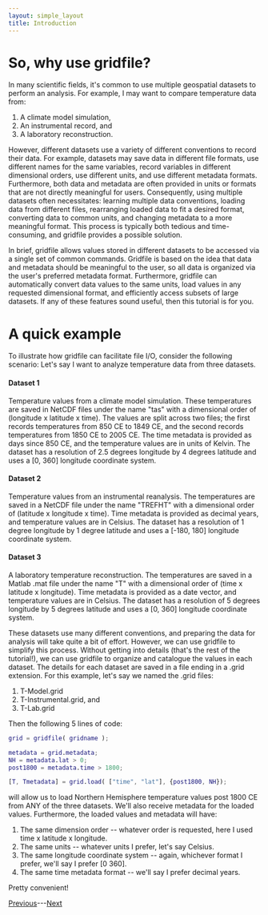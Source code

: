 ```yaml
---
layout: simple_layout
title: Introduction
---
```


# So, why use gridfile?

In many scientific fields, it's common to use multiple geospatial datasets to perform an analysis. For example, I may want to compare temperature data from:
1. A climate model simulation,
2. An instrumental record, and
3. A laboratory reconstruction.

However, different datasets use a variety of different conventions to record their data. For example, datasets may save data in different file formats, use different names for the same variables, record variables in different dimensional orders, use different units, and use different metadata formats. Furthermore, both data and metadata are often provided in units or formats that are not directly meaningful for users. Consequently, using multiple datasets often necessitates: learning multiple data conventions, loading data from different files, rearranging loaded data to fit a desired format, converting data to common units, and changing metadata to a more meaningful format. This process is typically both tedious and time-consuming, and gridfile provides a possible solution.

In brief, gridfile allows values stored in different datasets to be accessed via a single set of common commands. Gridfile is based on the idea that data and metadata should be meaningful to the user, so all data is organized via the user's preferred metadata format. Furthermore, gridfile can automatically convert data values to the same units, load values in any requested dimensional format, and efficiently access subsets of large datasets. If any of these features sound useful, then this tutorial is for you.

# A quick example

To illustrate how gridfile can facilitate file I/O, consider the following scenario: Let's say I want to analyze temperature data from three datasets.

#### Dataset 1
Temperature values from a climate model simulation. These temperatures are saved in NetCDF files under the name "tas" with a dimensional order of (longitude x latitude x time). The values are split across two files; the first records temperatures from 850 CE to 1849 CE, and the second records temperatures from 1850 CE to 2005 CE. The time metadata is provided as days since 850 CE, and the temperature values are in units of Kelvin. The dataset has a resolution of 2.5 degrees longitude by 4 degrees latitude and uses a [0, 360] longitude coordinate system.

#### Dataset 2
Temperature values from an instrumental reanalysis. The temperatures are saved in a NetCDF file under the name "TREFHT" with a dimensional order of (latitude x longitude x time). Time metadata is provided as decimal years, and temperature values are in Celsius. The dataset has a resolution of 1 degree longitude by 1 degree latitude and uses a [-180, 180] longitude coordinate system.

#### Dataset 3
A laboratory temperature reconstruction. The temperatures are saved in a Matlab .mat file under the name "T" with a dimensional order of (time x latitude x longitude). Time metadata is provided as a date vector, and temperature values are in Celsius. The dataset has a resolution of 5 degrees longitude by 5 degrees latitude and uses a [0, 360] longitude coordinate system.

These datasets use many different conventions, and preparing the data for analysis will take quite a bit of effort. However, we can use gridfile to simplify this process. Without getting into details (that's the rest of the tutorial!), we can use gridfile to organize and catalogue the values in each dataset. The details for each dataset are saved in a file ending in a .grid extension. For this example, let's say we named the .grid files:
1. T-Model.grid
2. T-Instrumental.grid, and
3. T-Lab.grid

Then the following 5 lines of code:

```matlab
grid = gridfile( gridname );

metadata = grid.metadata;
NH = metadata.lat > 0;
post1800 = metadata.time > 1800;

[T, Tmetadata] = grid.load( ["time", "lat"], {post1800, NH});
```

will allow us to load Northern Hemisphere temperature values post 1800 CE from ANY of the three datasets. We'll also receive metadata for the loaded values. Furthermore, the loaded values and metadata will have:
1. The same dimension order -- whatever order is requested, here I used time x latitude x longitude.
2. The same units -- whatever units I prefer, let's say Celsius.
3. The same longitude coordinate system -- again, whichever format I prefer, we'll say I prefer [0 360].
4. The same time metadata format -- we'll say I prefer decimal years.

Pretty convenient!


[Previous](welcome)---[Next](overview)
